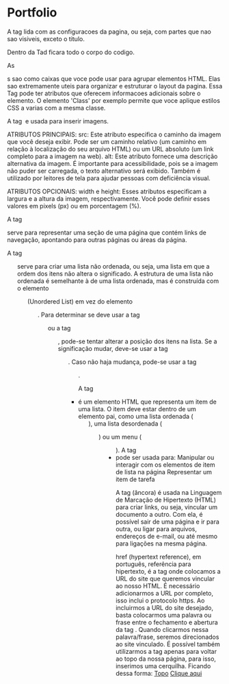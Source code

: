 # Portfolio
 
A tag <head> lida com as configuracoes da pagina, ou seja, com partes que nao sao visiveis, exceto o titulo.

Dentro da Tad <body> ficara todo o corpo do codigo.

As <div>s sao como caixas que voce pode usar para agrupar elementos HTML. Elas sao extremamente uteis para organizar e estruturar o layout da pagina.
Essa Tag pode  ter atributos que oferecem informacoes adicionais sobre o elemento. O elemento 'Class' por exemplo permite que voce aplique estilos CSS a varias <divs> com a mesma classe.

A tag <img> e usada para inserir imagens.

ATRIBUTOS PRINCIPAIS:
src: Este atributo especifica o caminho da imagem que você deseja exibir. Pode ser um caminho relativo (um caminho em relação à localização do seu arquivo HTML) ou um URL absoluto (um link completo para a imagem na web).
alt: Este atributo fornece uma descrição alternativa da imagem. É importante para acessibilidade, pois se a imagem não puder ser carregada, o texto alternativo será exibido. Também é utilizado por leitores de tela para ajudar pessoas com deficiência visual.

ATRIBUTOS OPCIONAIS:
width e height: Esses atributos especificam a largura e a altura da imagem, respectivamente. Você pode definir esses valores em pixels (px) ou em porcentagem (%).

A tag <nav> serve para representar uma seção de uma página que contém links de navegação, apontando para outras páginas ou áreas da página. 

A tag <ul> serve para criar uma lista não ordenada, ou seja, uma lista em que a ordem dos itens não altera o significado. 
A estrutura de uma lista não ordenada é semelhante à de uma lista ordenada, mas é construída com o elemento <ul> (Unordered List) em vez do elemento <ol>. 
Para determinar se deve usar a tag <ul> ou a tag <ol>, pode-se tentar alterar a posição dos itens na lista. Se a significação mudar, deve-se usar a tag <ol>. Caso não haja mudança, pode-se usar a tag <ul>. 

A tag <li> é um elemento HTML que representa um item de uma lista. O item deve estar dentro de um elemento pai, como uma lista ordenada (<ol>), uma lista desordenada (<ul>) ou um menu (<menu>). 
A tag <li> pode ser usada para:
Manipular ou interagir com os elementos de item de lista na página
Representar um item de tarefa 

A tag <a> (âncora) é usada na Linguagem de Marcação de Hipertexto (HTML) para criar links, ou seja, vincular um documento a outro. Com ela, é possível sair de uma página e ir para outra, ou ligar para arquivos, endereços de e-mail, ou até mesmo para ligações na mesma página.

href (hypertext reference), em português, referência para hipertexto, é a tag onde colocamos a URL do site que queremos vincular ao nosso HTML. É necessário adicionarmos a URL por completo, isso inclui o protocolo https. Ao incluirmos a URL do site desejado, basta colocarmos uma palavra ou frase entre o fechamento e abertura da tag <a>. Quando clicarmos nessa palavra/frase, seremos direcionados ao site vinculado. É possível também utilizarmos a tag <a> apenas para voltar ao topo da nossa página, para isso, inserimos uma cerquilha. Ficando dessa forma:
<a href="#">Topo</a>
<a href="https://www.exemplo.com.br/">Clique aqui</a>
